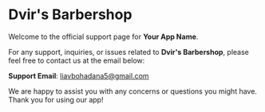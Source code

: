 # Dvir's Barbershop

Welcome to the official support page for **Your App Name**.

For any support, inquiries, or issues related to **Dvir's Barbershop**, please feel free to contact us at the email below:

**Support Email**: [liavbohadana5@gmail.com](mailto:liavbohadana5@gmail.com)

We are happy to assist you with any concerns or questions you might have. Thank you for using our app!
